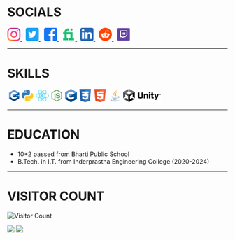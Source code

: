 # SOCIALS

<a href="https://www.instagram.com/faisalsaifii">
    <img src="https://github.com/faisalsaifii/faisalsaifii/blob/main/assets/icons/socials/Instagram.svg?raw=true" height= 30/>
</a>&nbsp;
<a href="https://www.twitter.com/faisalsaifiii">
    <img src="https://github.com/faisalsaifii/faisalsaifii/blob/main/assets/icons/socials/Twitter.svg?raw=true" height= 30/>
</a>&nbsp;
<a href="https://www.facebook.com/FaisalSaifiii/">
    <img src="https://github.com/faisalsaifii/faisalsaifii/blob/main/assets/icons/socials/Facebook.svg?raw=true" height= 30/>
</a>&nbsp;
<a href="https://www.fiverr.com/faisalsaifii">
    <img src="https://github.com/faisalsaifii/faisalsaifii/blob/main/assets/icons/socials/Fiverr.svg?raw=true" height= 30/>
</a>&nbsp;
<a href="https://www.linkedin.com/in/faisal-saifi-91031b1a0/">
    <img src="https://github.com/faisalsaifii/faisalsaifii/blob/main/assets/icons/socials/Linkedin.svg?raw=true" height= 30/>
</a>&nbsp;
<a href="https://www.reddit.com/user/FaisalSaifii">
    <img src="https://github.com/faisalsaifii/faisalsaifii/blob/main/assets/icons/socials/Reddit.svg?raw=true" height= 30/>
</a>&nbsp;
<a href="https://www.twitch.tv/faisalsaifii">
    <img src="https://github.com/faisalsaifii/faisalsaifii/blob/main/assets/icons/socials/Twitch.svg?raw=true" height= 30/>
</a>

---
# SKILLS

<img src="https://github.com/faisalsaifii/faisalsaifii/blob/main/assets/icons/skills/CPP.svg?raw=true" height= 30/><img src="https://github.com/faisalsaifii/faisalsaifii/blob/main/assets/icons/skills/Python.svg?raw=true" height= 30/> <img src="https://github.com/faisalsaifii/faisalsaifii/blob/main/assets/icons/skills/React.svg?raw=true" height= 30/> <img src="https://github.com/faisalsaifii/faisalsaifii/blob/main/assets/icons/skills/Nodejs.svg?raw=true" height= 30/> <img src="https://github.com/faisalsaifii/faisalsaifii/blob/main/assets/icons/skills/c.png?raw=true" height= 30/> <img src="https://github.com/faisalsaifii/faisalsaifii/blob/main/assets/icons/skills/css.svg?raw=true" height= 30/> <img src="https://github.com/faisalsaifii/faisalsaifii/blob/main/assets/icons/skills/html.svg?raw=true" height= 30/> <img src="https://github.com/faisalsaifii/faisalsaifii/blob/main/assets/icons/skills/java.svg?raw=true" height= 30/> <img src="https://github.com/faisalsaifii/faisalsaifii/blob/main/assets/icons/skills/unity.png?raw=true" height= 30/>

---
# EDUCATION

- 10+2 passed from Bharti Public School
- B.Tech. in I.T. from Inderprastha Engineering College (2020-2024)

---

# VISITOR COUNT

 ![Visitor Count](https://profile-counter.glitch.me/faisalsaifii/count.svg)

<p>
    <img width="48%" src="https://github-readme-stats.vercel.app/api?username=faisalsaifii&show_icons=true&theme=radical&count_private=true&include_all_commits=true" /> <img width="48%" src="https://github-readme-streak-stats.herokuapp.com/?user=faisalsaifii&theme=radical" />
</p>